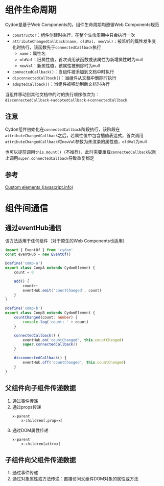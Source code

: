 # 组件生命周期
Cydon是基于Web Components的，组件生命周期均遵循Web Components规范

- `constructor`：组件创建时执行，在整个生命周期中只会执行一次
- `attributeChangedCallback(name, oldVal, newVal)`：被监听的属性发生变化时执行，该函数先于`connectedCallback`执行
  - `name`：属性名
  - `oldVal`：旧属性值，首次调用该函数或该属性为新增属性时为null
  - `newVal`：新属性值，该属性被删除时为null
- `connectedCallback()`：当组件被添加到文档中时执行
- `disconnectedCallback()`：当组件从文档中删除时执行
- `adoptedCallback()`：当组件被移动到新文档时执行

当组件移动到其他文档中的时的执行顺序依次为：`disconnectedCallback`→`adoptedCallback`→`connectedCallback`

## 注意
Cydon组件初始化在`connectedCallback`阶段执行，该阶段在`attributeChangedCallback`之后，若属性值中包含插值表达式，首次调用`attributeChangedCallback`时`newVal`参数为未渲染的属性值，`oldVal`为null

也可以提前调用`this.mount()`（不推荐），此时需要重载`connectedCallback`以防止调用`super.connectedCallback`导致重复绑定

## 参考
[Custom elements (javascript.info)](https://javascript.info/custom-elements#rendering-order)

# 组件间通信

## 通过eventHub通信
该方法适用于任何组件（对于原生的Web Components也适用）

```ts
import { EventOf } from 'cydon'
const eventHub = new EventOf()

@define('comp-a')
export class CompA extends CydonElement {
    count = 0

    add() {
        count++
        eventHub.emit('countChanged', count)
    }
}

@define('comp-b')
export class CompB extends CydonElement {
    countChanged(count: number) {
        console.log('count: ' + count)
    }

    connectedCallback() {
        eventHub.on('countChanged', this.countChanged)
        super.connectedCallback()
    }

    disconnectedCallback() {
        eventHub.off('countChanged', this.countChanged)
    }
}
```

## 父组件向子组件传递数据
1. 通过事件传递
2. 通过props传递
	```stylus
	x-parent
		x-children[.prop=x]
	```
3. 通过DOM属性传递
	```stylus
	x-parent
		x-children[attr=x]
	```

## 子组件向父组件传递数据
1. 通过事件传递
2. 通过对象属性或方法传递：直接访问父组件DOM对象的属性或方法